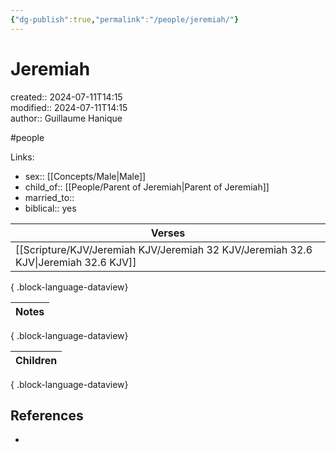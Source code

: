 ```yaml
---
{"dg-publish":true,"permalink":"/people/jeremiah/"}
---
```



# Jeremiah

created:: 2024-07-11T14:15  
modified:: 2024-07-11T14:15  
author:: Guillaume Hanique

#people

Links:

- sex:: [[Concepts/Male\|Male]]
- child_of:: [[People/Parent of Jeremiah\|Parent of Jeremiah]]
- married_to:: 
- biblical:: yes

| Verses                                                                                 |
| -------------------------------------------------------------------------------------- |
| [[Scripture/KJV/Jeremiah KJV/Jeremiah 32 KJV/Jeremiah 32.6 KJV\|Jeremiah 32.6 KJV]] |

{ .block-language-dataview}

| Notes |
| ----- |

{ .block-language-dataview}

| Children |
| -------- |

{ .block-language-dataview}

## References

- 
